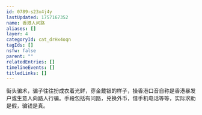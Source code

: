 ```yaml
---
id: 0789-s23x4j4y
lastUpdated: 1757167352
name: 香港人问路
aliases: []
layer: 4
categoryId: cat_drHx4oqn
tagIds: []
nsfw: false
parent: ""
relatedEntries: []
timelineEvents: []
titledLinks: []
---
```


街头骗术，骗子往往扮成衣着光鲜，穿金戴银的样子，操香港口音自称是香港暴发户或生意人向路人行骗。手段包括有问路，兑换外币，借手机电话等等，实际求助是假，骗钱是真。